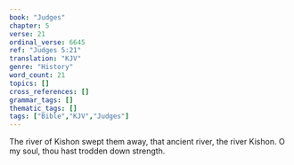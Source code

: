 ```yaml
---
book: "Judges"
chapter: 5
verse: 21
ordinal_verse: 6645
ref: "Judges 5:21"
translation: "KJV"
genre: "History"
word_count: 21
topics: []
cross_references: []
grammar_tags: []
thematic_tags: []
tags: ["Bible","KJV","Judges"]
---
```

The river of Kishon swept them away, that ancient river, the river Kishon. O my soul, thou hast trodden down strength.
